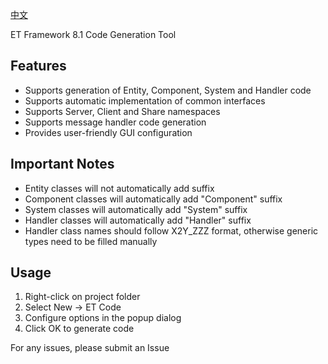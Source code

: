 [中文](README.md)

ET Framework 8.1 Code Generation Tool

## Features

- Supports generation of Entity, Component, System and Handler code
- Supports automatic implementation of common interfaces
- Supports Server, Client and Share namespaces
- Supports message handler code generation
- Provides user-friendly GUI configuration

## Important Notes

- Entity classes will not automatically add suffix
- Component classes will automatically add "Component" suffix
- System classes will automatically add "System" suffix
- Handler classes will automatically add "Handler" suffix
- Handler class names should follow X2Y_ZZZ format, otherwise generic types need to be filled manually

## Usage

1. Right-click on project folder
2. Select New -> ET Code
3. Configure options in the popup dialog
4. Click OK to generate code

For any issues, please submit an Issue